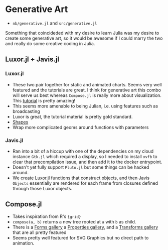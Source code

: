 # Generative Art

* `nb/generative.jl` and `src/generative.jl`

Something that coincideded with my desire to learn Julia was my desire to create
some generative art, so it would be awesome if I could marry the two and really
do some creative coding in Julia.

## Luxor.jl + Javis.jl

### Luxor.jl

* These two pair together for static and animated charts. Seems very well 
  featured and the tutorials are great. I think for generative art this combo
  will serve us best whereas `Compose.jl` is really more about visualization.
  This [tutorial](http://juliagraphics.github.io/Luxor.jl/stable/tutorial/) is
  pretty amazing!
* This seems more amenable to being Julian, i.e. using features such as 
  broadcasting 
* Luxor is great, the tutorial material is pretty gold standard.
* [Shapes](http://juliagraphics.github.io/Luxor.jl/stable/simplegraphics/)
* Wrap more complicated geoms around functions with parameters

### Javis.jl

* Ran into a bit of a hiccup with one of the dependencies on my cloud instance 
  `Gtk.jl` which required a display, so I needed to install `xvfb` to clear that
  precompilation issue, and then add it to the docker entrypoint.
* Doesn't yet fully support `Pluto.jl` but some things can be hacked around.
* We create Luxor.jl functions that construct objects, and then 
  Javis `Objects` essentially are rendered for each frame from 
  closures defined through those Luxor objects.


## Compose.jl

* Takes inspiration from R's `{grid}`
* `compose(a, b)` returns a new tree rooted at `a` with `b` as child.
* There is a [Forms gallery](https://giovineitalia.github.io/Compose.jl/latest/gallery/forms/#forms_gallery)
  a [Properties gallery](https://giovineitalia.github.io/Compose.jl/latest/gallery/properties/), and 
  a [Transforms gallery](https://giovineitalia.github.io/Compose.jl/latest/gallery/transforms/) that 
  are all pretty featured 
* Seems pretty well featured for SVG Graphics but no direct path to animation.